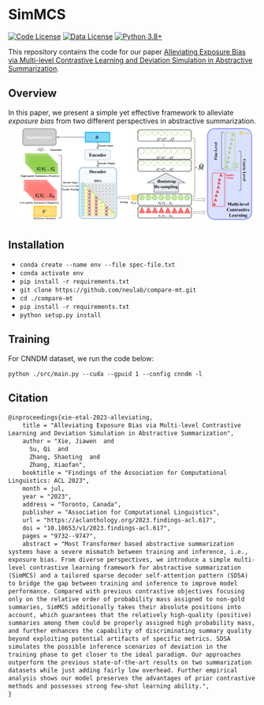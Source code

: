 # SimMCS
[![Code License](https://img.shields.io/badge/Code%20License-Apache_2.0-green.svg)](https://github.com/Linear95/DSP/blob/main/LICENSE)
[![Data License](https://img.shields.io/badge/Data%20License-CC%20By%20NC%204.0-red.svg)](https://github.com/Linear95/DSP/blob/main/DATA_LICENSE)
[![Python 3.8+](https://img.shields.io/badge/python-3.8+-blue.svg)](https://www.python.org/downloads/release/python-380/)

This repository contains the code for our paper [Alleviating Exposure Bias via Multi-level Contrastive Learning and Deviation Simulation in Abstractive Summarization](https://aclanthology.org/2023.findings-acl.617/).
## Overview
In this paper, we present a simple yet effective framework to alleviate _exposure bias_ from two different perspectives in abstractive summarization.
![overview](./overview.png)
## Installation
- `conda create --name env --file spec-file.txt`
- `conda activate env`
- `pip install -r requirements.txt`
- `git clone https://github.com/neulab/compare-mt.git`
- `cd ./compare-mt`
- `pip install -r requirements.txt`
- `python setup.py install`

## Training
For CNNDM dataset, we run the code below:
```console
python ./src/main.py --cuda --gpuid 1 --config cnndm -l
```
## Citation
```console
@inproceedings{xie-etal-2023-alleviating,
    title = "Alleviating Exposure Bias via Multi-level Contrastive Learning and Deviation Simulation in Abstractive Summarization",
    author = "Xie, Jiawen  and
      Su, Qi  and
      Zhang, Shaoting  and
      Zhang, Xiaofan",
    booktitle = "Findings of the Association for Computational Linguistics: ACL 2023",
    month = jul,
    year = "2023",
    address = "Toronto, Canada",
    publisher = "Association for Computational Linguistics",
    url = "https://aclanthology.org/2023.findings-acl.617",
    doi = "10.18653/v1/2023.findings-acl.617",
    pages = "9732--9747",
    abstract = "Most Transformer based abstractive summarization systems have a severe mismatch between training and inference, i.e., exposure bias. From diverse perspectives, we introduce a simple multi-level contrastive learning framework for abstractive summarization (SimMCS) and a tailored sparse decoder self-attention pattern (SDSA) to bridge the gap between training and inference to improve model performance. Compared with previous contrastive objectives focusing only on the relative order of probability mass assigned to non-gold summaries, SimMCS additionally takes their absolute positions into account, which guarantees that the relatively high-quality (positive) summaries among them could be properly assigned high probability mass, and further enhances the capability of discriminating summary quality beyond exploiting potential artifacts of specific metrics. SDSA simulates the possible inference scenarios of deviation in the training phase to get closer to the ideal paradigm. Our approaches outperform the previous state-of-the-art results on two summarization datasets while just adding fairly low overhead. Further empirical analysis shows our model preserves the advantages of prior contrastive methods and possesses strong few-shot learning ability.",
}
```

